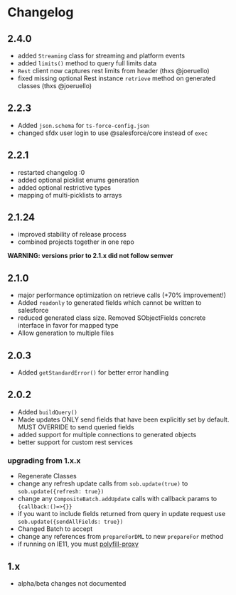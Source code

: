 # Changelog

## 2.4.0

- added `Streaming` class for streaming and platform events
- added `limits()` method to query full limits data
- `Rest` client now captures rest limits from header (thxs @joeruello)
- fixed missing optional Rest instance `retrieve` method on generated classes (thxs @joeruello)

## 2.2.3

- Added `json.schema` for `ts-force-config.json`
- changed sfdx user login to use @salesforce/core instead of `exec`

## 2.2.1

- restarted changelog :0
- added optional picklist enums generation
- added optional restrictive types
- mapping of multi-picklists to arrays

## 2.1.24

- improved stability of release process
- combined projects together in one repo

**WARNING: versions prior to 2.1.x did not follow semver**

## 2.1.0

- major performance optimization on retrieve calls (+70% improvement!)
- Added `readonly` to generated fields which cannot be written to salesforce
- reduced generated class size.  Removed SObjectFields concrete interface in favor for mapped type
- Allow generation to multiple files

## 2.0.3

- Added `getStandardError()` for better error handling

## 2.0.2

- Added `buildQuery()`
- Made updates ONLY send fields that have been explicitly set by default.  MUST OVERRIDE to send queried fields
- added support for multiple connections to generated objects
- better support for custom rest services

### upgrading from 1.x.x

- Regenerate Classes
- change any refresh update calls from `sob.update(true)` to `sob.update({refresh: true})`
- change any `CompositeBatch.addUpdate` calls with callback params to `{callback:()=>{}}`
- if you want to include fields returned from query in update request use `sob.update({sendAllFields: true})`
- Changed Batch to accept
- change any references from `prepareForDML` to new `prepareFor` method
- if running on IE11, you must [polyfill-proxy](https://www.npmjs.com/package/proxy-polyfill)

## 1.x

- alpha/beta changes not documented